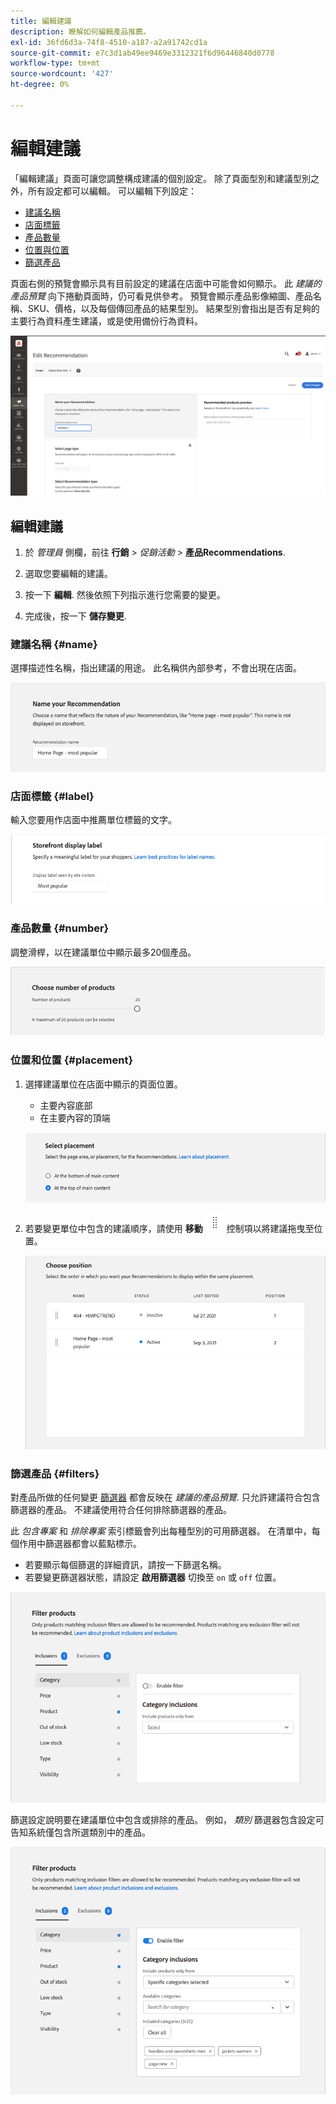 ```yaml
---
title: 編輯建議
description: 瞭解如何編輯產品推薦。
exl-id: 36fd6d3a-74f8-4510-a187-a2a91742cd1a
source-git-commit: e7c3d1ab49ee9469e3312321f6d96446840d0778
workflow-type: tm+mt
source-wordcount: '427'
ht-degree: 0%

---
```


# 編輯建議

「編輯建議」頁面可讓您調整構成建議的個別設定。 除了頁面型別和建議型別之外，所有設定都可以編輯。 可以編輯下列設定：

- [建議名稱](#name)
- [店面標籤](#label)
- [產品數量](#number)
- [位置與位置](#placement)
- [篩選產品](#filters)

頁面右側的預覽會顯示具有目前設定的建議在店面中可能會如何顯示。 此 _建議的產品預覽_ 向下捲動頁面時，仍可看見供參考。 預覽會顯示產品影像縮圖、產品名稱、SKU、價格，以及每個傳回產品的結果型別。 結果型別會指出是否有足夠的主要行為資料產生建議，或是使用備份行為資料。

![編輯Recommendations](assets/edit-recommendation.png)

## 編輯建議

1. 於 _管理員_ 側欄，前往 **行銷** > _促銷活動_ > **產品Recommendations**.

1. 選取您要編輯的建議。

1. 按一下 **編輯**. 然後依照下列指示進行您需要的變更。

1. 完成後，按一下 **儲存變更**.

### 建議名稱 {#name}

選擇描述性名稱，指出建議的用途。 此名稱供內部參考，不會出現在店面。

![編輯名稱](assets/edit-name.png)

### 店面標籤 {#label}

輸入您要用作店面中推薦單位標籤的文字。

![編輯標籤](assets/edit-storefront-label.png)

### 產品數量 {#number}

調整滑桿，以在建議單位中顯示最多20個產品。

![編輯產品數量](assets/edit-number-of-products.png)

### 位置和位置 {#placement}

1. 選擇建議單位在店面中顯示的頁面位置。

   - 主要內容底部
   - 在主要內容的頂端

   ![編輯位置](assets/edit-placement.png)

1. 若要變更單位中包含的建議順序，請使用 **移動** ![移動選擇器](assets/icon-move.png) 控制項以將建議拖曳至位置。

   ![編輯位置](assets/edit-position.png)

### 篩選產品 {#filters}

對產品所做的任何變更 [篩選器](filters.md) 都會反映在 _建議的產品預覽_. 只允許建議符合包含篩選器的產品。 不建議使用符合任何排除篩選器的產品。

此 _包含專案_ 和 _排除專案_ 索引標籤會列出每種型別的可用篩選器。 在清單中，每個作用中篩選器都會以藍點標示。

- 若要顯示每個篩選的詳細資訊，請按一下篩選名稱。
- 若要變更篩選器狀態，請設定 **啟用篩選器** 切換至 `on` 或 `off` 位置。

![編輯篩選器](assets/edit-filters.png)

篩選設定說明要在建議單位中包含或排除的產品。 例如， _類別_ 篩選器包含設定可告知系統僅包含所選類別中的產品。

![編輯類別篩選](assets/edit-filter-category.png)

